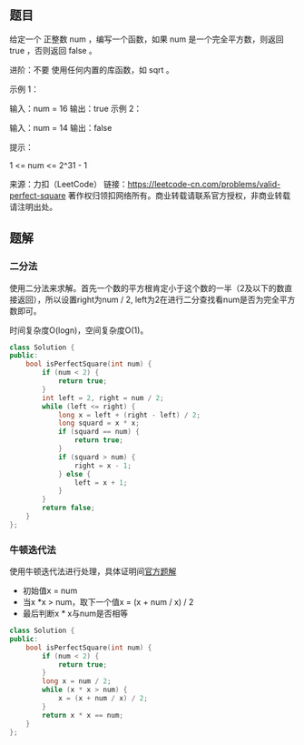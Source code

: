 ## 题目

给定一个 正整数 num ，编写一个函数，如果 num 是一个完全平方数，则返回 true ，否则返回 false 。

进阶：不要 使用任何内置的库函数，如  sqrt 。

 

示例 1：

输入：num = 16
输出：true
示例 2：

输入：num = 14
输出：false


提示：

1 <= num <= 2^31 - 1

来源：力扣（LeetCode）
链接：https://leetcode-cn.com/problems/valid-perfect-square
著作权归领扣网络所有。商业转载请联系官方授权，非商业转载请注明出处。

## 题解

### 二分法

使用二分法来求解。首先一个数的平方根肯定小于这个数的一半（2及以下的数直接返回），所以设置right为num / 2, left为2在进行二分查找看num是否为完全平方数即可。

时间复杂度O(logn)，空间复杂度O(1)。

```c++
class Solution {
public:
    bool isPerfectSquare(int num) {
        if (num < 2) {
            return true;
        }
        int left = 2, right = num / 2;
        while (left <= right) {
            long x = left + (right - left) / 2;
            long squard = x * x;
            if (squard == num) {
                return true;
            }
            if (squard > num) {
                right = x - 1;
            } else {
                left = x + 1;
            }
        }
        return false;
    }
};
```

### 牛顿迭代法

使用牛顿迭代法进行处理，具体证明间[官方题解](https://leetcode-cn.com/problems/valid-perfect-square/solution/you-xiao-de-wan-quan-ping-fang-shu-by-leetcode/)

- 初始值x = num
- 当x *x > num，取下一个值x = (x + num / x) / 2
- 最后判断x * x与num是否相等

```c++
class Solution {
public:
    bool isPerfectSquare(int num) {
        if (num < 2) {
            return true;
        }
        long x = num / 2;
        while (x * x > num) {
            x = (x + num / x) / 2;
        }
        return x * x == num;
    }
};
```

